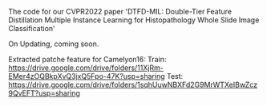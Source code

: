 The code for our CVPR2022 paper 'DTFD-MIL: Double-Tier Feature Distillation Multiple Instance Learning for Histopathology Whole Slide Image Classification'

On Updating, coming soon.

Extracted patche feature for Camelyon16: 
Train: https://drive.google.com/drive/folders/11XjRm-EMer4zOQBkpXvQ3jxQ5Fpo-47K?usp=sharing
Test:  https://drive.google.com/drive/folders/1sqhUuwNBXFd2G9MrWTXeIBwZcz9QvEFT?usp=sharing
